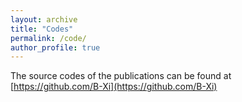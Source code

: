 ```yaml
---
layout: archive
title: "Codes"
permalink: /code/
author_profile: true
---
```


The source codes of the publications can be found at [https://github.com/B-Xi](https://github.com/B-Xi)
